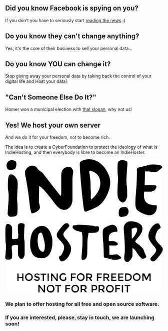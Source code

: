 ## Did you know Facebook is spying on you?

If you don't you have to seriously start [reading the news](https://duckduckgo.com/?q=facebook+spying+nsa) :)

## Do you know they can't change anything?

Yes, it's the core of their business to sell your personal data...

## Do you know YOU can change it?

Stop giving away your personal data by taking back the control of your digital life and Host your data!

## "Can't Someone Else Do It?"
Homer won a municipal election with [that slogan](https://en.wikipedia.org/wiki/Trash_of_the_Titans), why not us!

## Yes! We host your own server

And we do it for your freedom, not to become rich.

The idea is to create a CyberFoundation to protect the ideology of what is IndieHosting, and then everybody is libre to become an IndieHoster.

<img class="image featured" src="/images/logo-full-black.svg" alt="IndieHosters"/>

### We plan to offer hosting for all free and open source software.

### If you are interested, please, stay in touch, we are launching soon!
